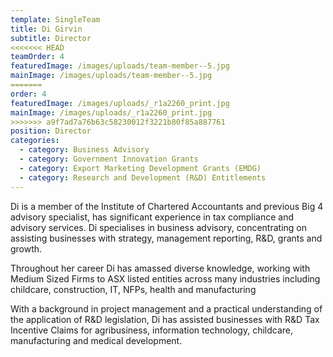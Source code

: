 ```yaml
---
template: SingleTeam
title: Di Girvin
subtitle: Director
<<<<<<< HEAD
teamOrder: 4
featuredImage: /images/uploads/team-member--5.jpg
mainImage: /images/uploads/team-member--5.jpg
=======
order: 4
featuredImage: /images/uploads/_r1a2260_print.jpg
mainImage: /images/uploads/_r1a2260_print.jpg
>>>>>>> a9f7ad7a76b63c58230012f3221b80f85a887761
position: Director
categories:
  - category: Business Advisory
  - category: Government Innovation Grants
  - category: Export Marketing Development Grants (EMDG)
  - category: Research and Development (R&D) Entitlements
---
```


Di is a member of the Institute of Chartered Accountants and previous Big 4 advisory specialist, has significant experience in tax compliance and advisory services. Di specialises in business advisory, concentrating on assisting businesses with strategy, management reporting, R&D, grants and growth.

Throughout her career Di has amassed diverse knowledge, working with Medium Sized Firms to ASX listed entities across many industries including childcare, construction, IT, NFPs, health and manufacturing

With a background in project management and a practical understanding of the application of R&D legislation, Di has assisted businesses with R&D Tax Incentive Claims for agribusiness, information technology, childcare, manufacturing and medical development.
